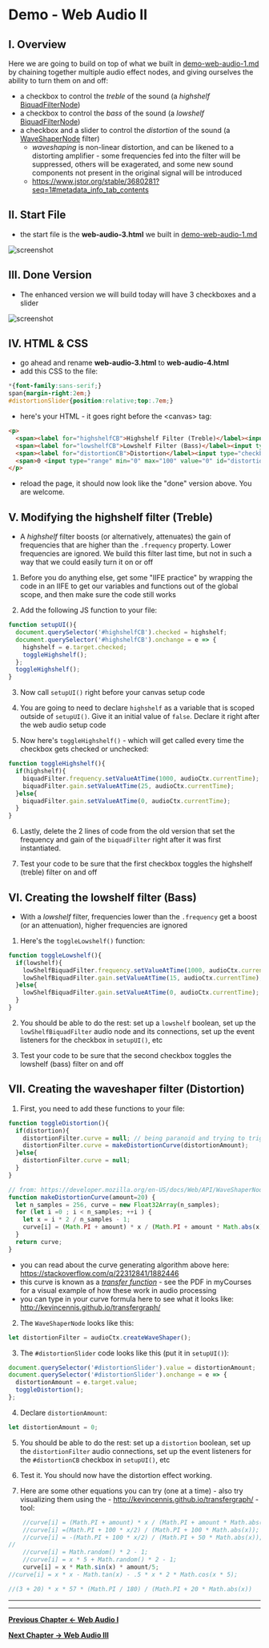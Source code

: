 # Demo - Web Audio II

## I. Overview
Here we are going to build on top of what we built in [demo-web-audio-1.md](./demo-web-audio-1.md) by chaining together multiple audio effect nodes, and giving ourselves the ability to turn them on and off:
- a checkbox to control the *treble* of the sound (a *highshelf* [BiquadFilterNode](https://developer.mozilla.org/en-US/docs/Web/API/BiquadFilterNode))
- a checkbox to control the *bass* of the sound (a *lowshelf* [BiquadFilterNode](https://developer.mozilla.org/en-US/docs/Web/API/BiquadFilterNode))
- a checkbox and a slider to control the *distortion* of the sound (a [WaveShaperNode](https://developer.mozilla.org/en-US/docs/Web/API/WaveShaperNode) filter)
  - *waveshaping* is non-linear distortion, and can be likened to a distorting amplifier - some frequencies fed into the filter will be suppressed, others will be exagerated, and some new sound components not present in the original signal will be introduced
  - https://www.jstor.org/stable/3680281?seq=1#metadata_info_tab_contents


## II. Start File

- the start file is the **web-audio-3.html** we built in [demo-web-audio-1.md](./demo-web-audio-1.md)

![screenshot](./_images/web-audio-3.jpg)

## III. Done Version

- The enhanced version we will build today will have 3 checkboxes and a slider

![screenshot](./_images/web-audio-4.jpg)

## IV. HTML & CSS
 - go ahead and rename **web-audio-3.html** to **web-audio-4.html**
 - add this CSS to the file:
```css
*{font-family:sans-serif;}
span{margin-right:2em;}
#distortionSlider{position:relative;top:.7em;}
```

- here's your HTML - it goes right before the &lt;canvas> tag:

```html
<p>
  <span><label for="highshelfCB">Highshelf Filter (Treble)</label><input type="checkbox" id="highshelfCB"></span>
  <span><label for="lowshelfCB">Lowshelf Filter (Bass)</label><input type="checkbox" id="lowshelfCB"></span>
  <span><label for="distortionCB">Distortion</label><input type="checkbox" id="distortionCB"></span>
  <span>0 <input type="range" min="0" max="100" value="0" id="distortionSlider"> 100</span>
</p>
```

- reload the page, it should now look like the "done" version above. You are welcome.

## V. Modifying the highshelf filter (Treble)

- A *highshelf* filter boosts (or alternatively, attenuates) the gain of frequencies that are higher than the `.frequency` property. Lower frequencies are ignored. We build this filter last time, but not in such a way that we could easily turn it on or off

1. Before you do anything else, get some "IIFE practice" by wrapping the code in an IIFE to get our variables and functions out of the global scope, and then make sure the code still works

2. Add the following JS function to your file:

```js
function setupUI(){
  document.querySelector('#highshelfCB').checked = highshelf;
  document.querySelector('#highshelfCB').onchange = e => {
    highshelf = e.target.checked;
    toggleHighshelf();
  };
  toggleHighshelf();
}
```
3. Now call `setupUI()` right before your canvas setup code

4. You are going to need to declare `highshelf` as a variable that is scoped outside of `setupUI()`. Give it an initial value of `false`. Declare it right after the web audio setup code

5. Now here's `toggleHighshelf()` - which will get called every time the checkbox gets checked or unchecked:

```js
function toggleHighshelf(){
  if(highshelf){
    biquadFilter.frequency.setValueAtTime(1000, audioCtx.currentTime);
    biquadFilter.gain.setValueAtTime(25, audioCtx.currentTime);
  }else{
    biquadFilter.gain.setValueAtTime(0, audioCtx.currentTime);
  }
}
```

6. Lastly, delete the 2 lines of code from the old version that set the frequency and gain of the `biquadFilter` right after it was first instantiated.

7. Test your code to be sure that the first checkbox toggles the highshelf (treble) filter on and off


## VI. Creating the lowshelf filter (Bass)
- With a *lowshelf* filter, frequencies lower than the `.frequency` get a boost (or an attenuation), higher frequencies are ignored

1. Here's the `toggleLowshelf()` function:

```js
function toggleLowshelf(){
  if(lowshelf){
    lowShelfBiquadFilter.frequency.setValueAtTime(1000, audioCtx.currentTime);
    lowShelfBiquadFilter.gain.setValueAtTime(15, audioCtx.currentTime);
  }else{
    lowShelfBiquadFilter.gain.setValueAtTime(0, audioCtx.currentTime);
  }
}
```

2. You should be able to do the rest: set up a `lowshelf` boolean, set up the `lowShelfBiquadFilter` audio node and its connections, set up the event listeners for the checkbox in `setupUI()`, etc

3. Test your code to be sure that the second checkbox toggles the lowshelf (bass) filter on and off


## VII. Creating the waveshaper filter (Distortion)

1. First, you need to add these functions to your file:

```js
function toggleDistortion(){
  if(distortion){
    distortionFilter.curve = null; // being paranoid and trying to trigger garbage collection
    distortionFilter.curve = makeDistortionCurve(distortionAmount);
  }else{
    distortionFilter.curve = null;
  }
}

// from: https://developer.mozilla.org/en-US/docs/Web/API/WaveShaperNode
function makeDistortionCurve(amount=20) {
  let n_samples = 256, curve = new Float32Array(n_samples);
  for (let i =0 ; i < n_samples; ++i ) {
    let x = i * 2 / n_samples - 1;
    curve[i] = (Math.PI + amount) * x / (Math.PI + amount * Math.abs(x));
  }
  return curve;
}
```

- you can read about the curve generating algorithm above here: https://stackoverflow.com/q/22312841/1882446
- this curve is known as a [*transfer function*](https://en.wikipedia.org/wiki/Transfer_function) - see the PDF in myCourses for a visual example of how these work in audio processing
- you can type in your curve formula here to see what it looks like: http://kevincennis.github.io/transfergraph/

2. The `WaveShaperNode` looks like this: 

```js
let distortionFilter = audioCtx.createWaveShaper();
```

3. The `#distortionSlider` code looks like this (put it in `setupUI()`):

```js
document.querySelector('#distortionSlider').value = distortionAmount;
document.querySelector('#distortionSlider').onchange = e => {
  distortionAmount = e.target.value;
  toggleDistortion();
};
```

4. Declare `distortionAmount`:

```js
let distortionAmount = 0;
```

5. You should be able to do the rest: set up a `distortion` boolean, set up the `distortionFilter` audio connections, set up the event listeners for the `#distortionCB` checkbox in `setupUI()`, etc

6. Test it. You should now have the distortion effect working.

7. Here are some other equations you can try (one at a time) - also try visualizing them using the - http://kevincennis.github.io/transfergraph/ - tool:

```js
	//curve[i] = (Math.PI + amount) * x / (Math.PI + amount * Math.abs(x));
	//curve[i] =(Math.PI + 100 * x/2) / (Math.PI + 100 * Math.abs(x));
 	//curve[i] = -(Math.PI + 100 * x/2) / (Math.PI + 50 * Math.abs(x));
//			
 	//curve[i] = Math.random() * 2 - 1;
 	//curve[i] = x * 5 + Math.random() * 2 - 1;
 	curve[i] = x * Math.sin(x) * amount/5;
//curve[i] = x * x - Math.tan(x) - .5 * x * 2 * Math.cos(x * 5);

//(3 + 20) * x * 57 * (Math.PI / 180) / (Math.PI + 20 * Math.abs(x))
```

<hr><hr>

**[Previous Chapter <- Web Audio I](demo-web-audio-1.md)**

**[Next Chapter -> Web Audio III](demo-web-audio-3.md)**
